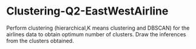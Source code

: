 # Clustering-Q2-EastWestAirline
Perform clustering (hierarchical,K means clustering and DBSCAN) for the airlines data to obtain optimum number of clusters.  Draw the inferences from the clusters obtained.
